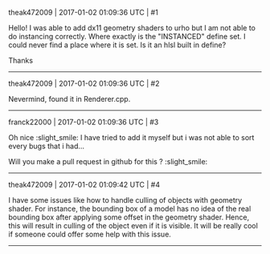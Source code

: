 theak472009 | 2017-01-02 01:09:36 UTC | #1

Hello!
I was able to add dx11 geometry shaders to urho but I am not able to do instancing correctly. Where exactly is the "INSTANCED" define set. I could never find a place where it is set.
Is it an hlsl built in define?

Thanks

-------------------------

theak472009 | 2017-01-02 01:09:36 UTC | #2

Nevermind, found it in Renderer.cpp.

-------------------------

franck22000 | 2017-01-02 01:09:36 UTC | #3

Oh nice :slight_smile: I have tried to add it myself but i was not able to sort every bugs that i had...

Will you make a pull request in github for this ? :slight_smile:

-------------------------

theak472009 | 2017-01-02 01:09:42 UTC | #4

I have some issues like how to handle culling of objects with geometry shader.
For instance, the bounding box of a model has no idea of the real bounding box after applying some offset in the geometry shader. Hence, this will result in culling of the object even if it is visible.
It will be really cool if someone could offer some help with this issue.

-------------------------

